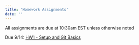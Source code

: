 ```yaml
---
title: 'Homework Assignments'
date: ''
---
```

All assignments are due at 10:30am EST unless otherwise noted

Due 9/14: [HW1 - Setup and Git Basics](/hw/hw1-git-basics)
